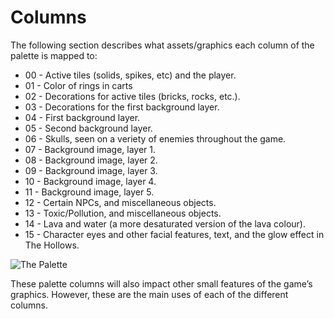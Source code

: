 # Columns

The following section describes what assets/graphics each column of the palette
is mapped to:

+ 00 - Active tiles (solids, spikes, etc) and the player.
+ 01 - Color of rings in carts
+ 02 - Decorations for active tiles (bricks, rocks, etc.).
+ 03 - Decorations for the first background layer.
+ 04 - First background layer.
+ 05 - Second background layer.
+ 06 - Skulls, seen on a veriety of enemies throughout the game.
+ 07 - Background image, layer 1.
+ 08 - Background image, layer 2.
+ 09 - Background image, layer 3.
+ 10 - Background image, layer 4.
+ 11 - Background image, layer 5.
+ 12 - Certain NPCs, and miscellaneous objects.
+ 13 - Toxic/Pollution, and miscellaneous objects.
+ 14 - Lava and water (a more desaturated version of the lava colour).
+ 15 - Character eyes and other facial features, text, and the glow effect in The Hollows.
	
![The Palette](../../assets/images/palette.png)

These palette columns will also impact other small features of the game’s
graphics. However, these are the main uses of each of the different columns. 

